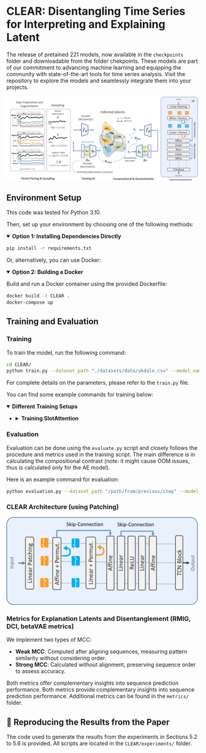 
# CLEAR: Disentangling Time Series for Interpreting and Explaining Latent

The release of pretained 221 models, now available in the `checkpoints` folder and downloadable from the folder chekpoints. These models are part of our commitment to advancing machine learning and equipping the community with state-of-the-art tools for time series analysis. Visit the repository to explore the models and seamlessly integrate them into your projects.

![CLEAR](imgs/image.png)

## Environment Setup
This code was tested for Python 3.10. 

Then, set up your environment by choosing one of the following methods:

<details open>
<summary><strong>Option 1: Installing Dependencies Directly</strong></summary>

```bash
pip install -r requirements.txt
```

</details>

Or, alternatively, you can use Docker:

<details open>
<summary><strong>Option 2: Building a Docker</strong></summary>

Build and run a Docker container using the provided Dockerfile:
```bash
docker build -t CLEAR .
docker-compose up
```

</details>

## Training and Evaluation

### Training
To train the model, run the following command:

```bash
cd CLEAR/
python train.py --dataset_path "./datasets/data/ukdale.csv" --model_name "CLEAR" --num_slots 5 --epochs 200 --use_generalization_loss True
```

For complete details on the parameters, please refer to the `train.py` file.

You can find some example commands for training below:

<details open>
<summary><strong>Different Training Setups</strong></summary>

- <details>
  <summary><strong>Training SlotAttention</strong></summary>

  Training vanilla CLEAR with 5 slots (latent of size n=5 and d=16):
  ```bash
  python main.py --dataset_path "/path/from/previous/step" --model_name "CLEAR" --num_slots 5 --use_generalization_loss False
  ```

  Training vanilla iVAE with 2 slots and consistency loss:
  ```bash
  python main.py --dataset_path "/path/from/previous/step" --model_name "iVAE" --num_slots 5 --use_generalization_loss True --consistency_ignite_epoch 150
  ```

  Training SlowVAE with 2 slots, fixed SoftMax and sampling:
  ```bash
  python main.py --dataset_path "/path/from/previous/step" --model_name "SlowVAE" --num_slots 5 --use_generalization_loss True --consistency_ignite_epoch 150 --softmax False --sampling False
  ```
</details>

</details>

### Evaluation

Evaluation can be done using the `evaluate.py` script and closely follows the procedure and metrics used in the training script. The main difference is in calculating the compositional contrast (note: it might cause OOM issues, thus is calculated only for the AE model).

Here is an example command for evaluation:
```bash
python evaluation.py --dataset_path "/path/from/previous/step" --model_path "checkpoints/SlotMLPAdditive.pt" --model_name "CLEAR" --n_slot_latents 5
```

### CLEAR Architecture (using Patching) 
![CLEAR](imgs/ResCLEAR.png)

### Metrics for Explanation Latents and Disentanglement (RMIG, DCI, betaVAE metrics) 

We implement two types of MCC:

- **Weak MCC**: Computed after aligning sequences, measuring pattern similarity without considering order.
- **Strong MCC**: Calculated without alignment, preserving sequence order to assess accuracy.

Both metrics offer complementary insights into sequence prediction performance. Both metrics provide complementary insights into sequence prediction performance. Additional metrics can be found in the `metrics/` folder.



## 📢 Reproducing the Results from the Paper

The code used to generate the results from the experiments in Sections 5.2 to 5.6 is provided. All scripts are located in the `CLEAR/experiments/` folder. 